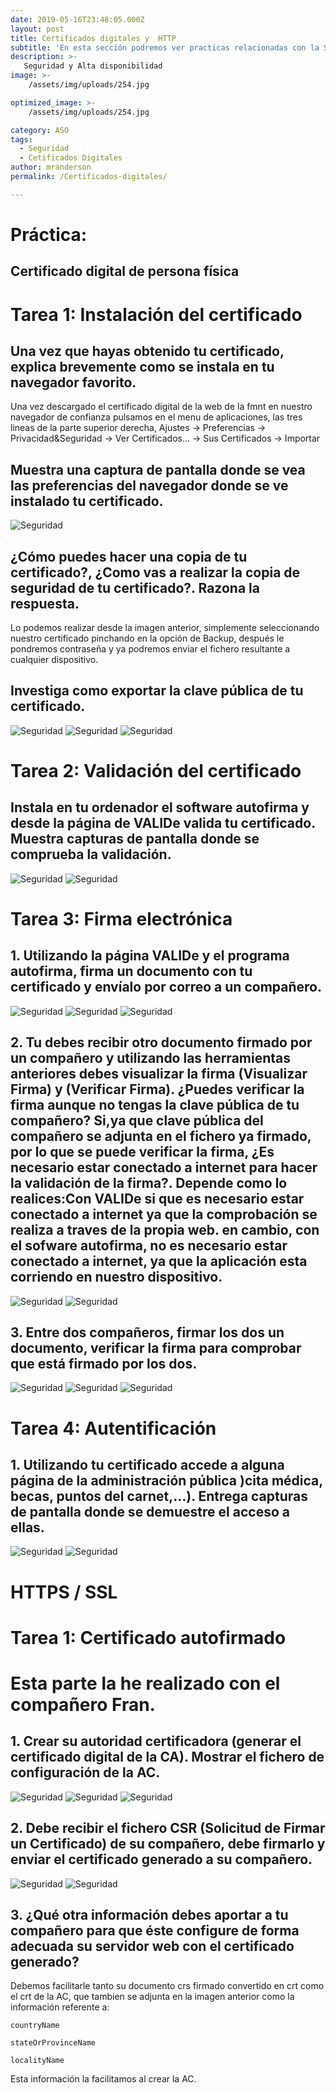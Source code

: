 ```yaml
---
date: 2019-05-16T23:48:05.000Z
layout: post
title: Certificados digitales y  HTTP
subtitle: 'En esta sección podremos ver practicas relacionadas con la Seguridad y Alta Disponibilidad en sistemas Linux'
description: >- 
   Seguridad y Alta disponibilidad
image: >-
    /assets/img/uploads/254.jpg

optimized_image: >-
    /assets/img/uploads/254.jpg

category: ASO
tags:
  - Seguridad
  - Cetificados Digitales
author: mranderson
permalink: /Certificados-digitales/

---
```

# Práctica:

##  Certificado digital de persona física

# Tarea 1: Instalación del certificado

## Una vez que hayas obtenido tu certificado, explica brevemente como se instala en tu navegador favorito.
    
Una vez descargado el certificado digital de la web de la fmnt en nuestro navegador de confianza pulsamos en el menu de aplicaciones, las tres lineas de la parte superior derecha, Ajustes -> Preferencias -> Privacidad&Seguridad -> Ver Certificados... -> Sus Certificados -> Importar

## Muestra una captura de pantalla donde se vea las preferencias del navegador donde se ve instalado tu certificado.
    
![Seguridad](/assets/img/uploads/254.jpg)

## ¿Cómo puedes hacer una copia de tu certificado?, ¿Como vas a realizar la copia de seguridad de tu certificado?. Razona la respuesta.

Lo podemos realizar desde la imagen anterior, simplemente seleccionando nuestro certificado pinchando en la opción de Backup, después le pondremos contraseña y ya podremos enviar el fichero resultante a cualquier dispositivo.

## Investiga como exportar la clave pública de tu certificado.

![Seguridad](/assets/img/uploads/255.jpg)
![Seguridad](/assets/img/uploads/267.jpg)
![Seguridad](/assets/img/uploads/284.jpg)

# Tarea 2: Validación del certificado

## Instala en tu ordenador el software autofirma y desde la página de VALIDe valida tu certificado. Muestra capturas de pantalla donde se comprueba la validación.

![Seguridad](/assets/img/uploads/254.jpg)
![Seguridad](/assets/img/uploads/254.jpg)

# Tarea 3: Firma electrónica

## 1. Utilizando la página VALIDe y el programa autofirma, firma un documento con tu certificado y envíalo por correo a un compañero.
    
![Seguridad](/assets/img/uploads/254.jpg)
![Seguridad](/assets/img/uploads/254.jpg)
![Seguridad](/assets/img/uploads/254.jpg)

## 2. Tu debes recibir otro documento firmado por un compañero y utilizando las herramientas anteriores debes visualizar la firma (Visualizar Firma) y (Verificar Firma). ¿Puedes verificar la firma aunque no tengas la clave pública de tu compañero?  Si,ya que clave pública del compañero se adjunta en el fichero ya firmado, por lo que se puede verificar la firma, ¿Es necesario estar conectado a internet para hacer la validación de la firma?. Depende como lo realices:Con VALIDe si que es necesario estar conectado a internet ya que la comprobación se realiza a traves de la propia web. en cambio, con el sofware autofirma, no es necesario estar conectado a internet, ya que la aplicación esta corriendo en nuestro dispositivo.
    
![Seguridad](/assets/img/uploads/254.jpg)
![Seguridad](/assets/img/uploads/254.jpg)


## 3. Entre dos compañeros, firmar los dos un documento, verificar la firma para comprobar que está firmado por los dos.

![Seguridad](/assets/img/uploads/254.jpg)
![Seguridad](/assets/img/uploads/254.jpg)
![Seguridad](/assets/img/uploads/254.jpg)

# Tarea 4: Autentificación

## 1. Utilizando tu certificado accede a alguna página de la administración pública )cita médica, becas, puntos del carnet,…). Entrega capturas de pantalla donde se demuestre el acceso a ellas.

![Seguridad](/assets/img/uploads/254.jpg)
![Seguridad](/assets/img/uploads/254.jpg)

# HTTPS / SSL

# Tarea 1: Certificado autofirmado

# Esta parte la he realizado con el compañero Fran.

## 1. Crear su autoridad certificadora (generar el certificado digital de la CA). Mostrar el fichero de configuración de la AC.

![Seguridad](/assets/img/uploads/254.jpg)
![Seguridad](/assets/img/uploads/254.jpg)
![Seguridad](/assets/img/uploads/254.jpg)

## 2. Debe recibir el fichero CSR (Solicitud de Firmar un Certificado) de su compañero, debe firmarlo y enviar el certificado generado a su compañero.

![Seguridad](/assets/img/uploads/254.jpg)
![Seguridad](/assets/img/uploads/254.jpg)

## 3. ¿Qué otra información debes aportar a tu compañero para que éste configure de forma adecuada su servidor web con el certificado generado?

Debemos facilitarle tanto su documento crs firmado convertido en crt como el crt de la AC, que tambien se adjunta en la imagen anterior como la información referente a:

    countryName

    stateOrProvinceName

    localityName

Esta información la facilitamos al crear la AC.
